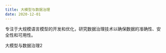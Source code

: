 ```yaml
---
title: 大模型与数据治理
date: 2020-12-01
---
```


专注于大规模语言模型的开发和优化，研究数据治理技术以确保数据的准确性、安全性和可用性。

<!--more-->

大模型与数据治理2